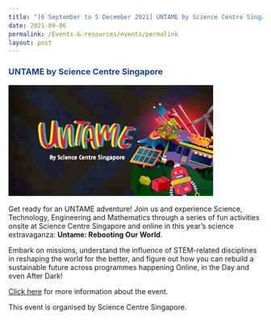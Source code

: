 ```yaml
---
title: "[6 September to 5 December 2021] UNTAME by Science Centre Singapore"
date: 2021-09-06
permalink: /Events-&-resources/events/permalink
layout: post
---
```

<h3 style="color:#124596; font-weight:bold;"><a style="color:#124596; text-decoration:none;" href="https://www.science.edu.sg/whats-on/untame">UNTAME by Science Centre Singapore</a></h3>

![Alt text for image on Isomer site](/images/UNTAME%20by%20Science%20Centre%20Singapore.jpg)

Get ready for an UNTAME adventure! Join us and experience Science, Technology, Engineering and Mathematics through a series of fun activities onsite at Science Centre Singapore and online in this year’s science extravaganza: **Untame: Rebooting Our World**. 

Embark on missions, understand the influence of STEM-related disciplines in reshaping the world for the better, and figure out how you can rebuild a sustainable future across programmes happening Online, in the Day and even After Dark!

[Click here](https://www.science.edu.sg/whats-on/untame) for more information about the event. 

This event is organised by Science Centre Singapore.
